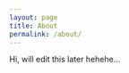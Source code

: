 ```yaml
---
layout: page
title: About
permalink: /about/
---
```


Hi, will edit this later hehehe...

<!-- This is the base Jekyll theme. You can find out more info about customizing your Jekyll theme, as well as basic Jekyll usage documentation at [jekyllrb.com](http://jekyllrb.com/)

You can find the source code for the Jekyll new theme at:
{% comment %}
{% include icon-github.html username="jekyll" %} /
{% endcomment %}
[minima](https://github.com/jekyll/minima)

You can find the source code for Jekyll at
{% comment %}
{% include icon-github.html username="jekyll" %} /
{% endcomment %}
[jekyll](https://github.com/jekyll/jekyll) -->
